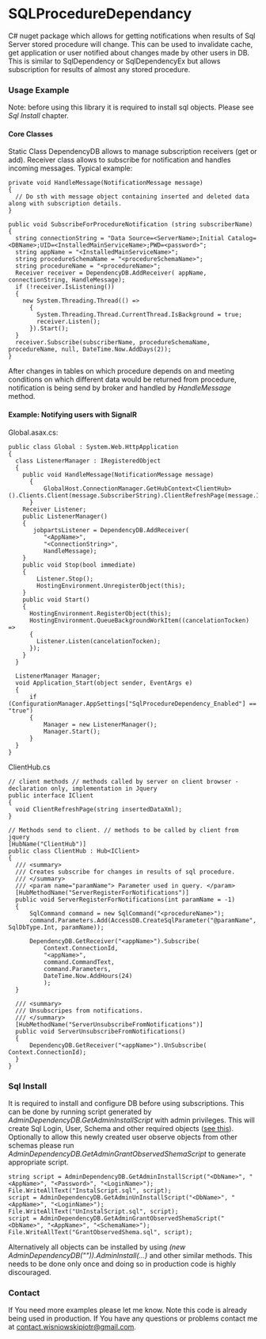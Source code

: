 # SQLProcedureDependancy
C# nuget package which allows for getting notifications when results of Sql Server stored procedure will change. This can be used to invalidate cache, get application or user notified about changes made by other users in DB. This is similar to SqlDependency or SqlDependencyEx but allows subscription for results of almost any stored procedure.

### Usage Example
Note: before using this library it is required to install sql objects. Please see *Sql Install* chapter.
#### Core Classes
Static Class DependencyDB allows to manage subscription receivers (get or add). Receiver class allows to subscribe for notification and handles incoming messages. Typical example:
```
private void HandleMessage(NotificationMessage message)
{
  // Do sth with message object containing inserted and deleted data along with subscription details.
}

public void SubscribeForProcedureNotification (string subscriberName)
{
  string connectionString = "Data Source=<ServerName>;Initial Catalog=<DBName>;UID=<InstalledMainServiceName>;PWD=<password>";
  string appName = "<InstalledMainServiceName>";
  string procedureSchemaName = "<procedureSchemaName>";
  string procedureName = "<procedureName>";
  Receiver receiver = DependencyDB.AddReceiver( appName, connectionString, HandleMessage);
  if (!receiver.IsListening())
  {
    new System.Threading.Thread(() =>
      {
        System.Threading.Thread.CurrentThread.IsBackground = true;
        receiver.Listen();
      }).Start();
  }
  receiver.Subscribe(subscriberName, procedureSchemaName, procedureName, null, DateTime.Now.AddDays(2));
}
```
After changes in tables on which procedure depends on and meeting conditions on which different  data would be returned from procedure, notification is being send by broker and handled by *HandleMessage* method.

#### Example: Notifying users with SignalR
Global.asax.cs:
```
public class Global : System.Web.HttpApplication
{
  class ListenerManager : IRegisteredObject
  {
    public void HandleMessage(NotificationMessage message)
      {
          GlobalHost.ConnectionManager.GetHubContext<ClientHub>().Clients.Client(message.SubscriberString).ClientRefreshPage(message.Inserted.ToString());
      }
    Receiver Listener;
    public ListenerManager()
    {
       jobpartsListener = DependencyDB.AddReceiver(
          "<AppName>",
          "<ConnectionString>",
          HandleMessage);
    }
    public void Stop(bool immediate)
    {
        Listener.Stop();
        HostingEnvironment.UnregisterObject(this);
    }
    public void Start()
    {
      HostingEnvironment.RegisterObject(this);
      HostingEnvironment.QueueBackgroundWorkItem((cancelationTocken) =>
      {
        Listener.Listen(cancelationTocken);
      });
    }
  }

  ListenerManager Manager;
  void Application_Start(object sender, EventArgs e)
  {
      if (ConfigurationManager.AppSettings["SqlProcedureDependency_Enabled"] == "true")
      {
          Manager = new ListenerManager();
          Manager.Start();
      }
  }
}
```
ClientHub.cs
```
// client methods // methods called by server on client browser - declaration only, implementation in Jquery
public interface IClient
{
  void ClientRefreshPage(string insertedDataXml);
}

// Methods send to client. // methods to be called by client from jquery
[HubName("ClientHub")]
public class ClientHub : Hub<IClient>
{
  /// <summary>
  /// Creates subscribe for changes in results of sql procedure.
  /// </summary>
  /// <param name="paramName"> Parameter used in query. </param>
  [HubMethodName("ServerRegisterForNotifications")]
  public void ServerRegisterForNotifications(int paramName = -1)
  {
      SqlCommand command = new SqlCommand("<procedureName>");
      command.Parameters.Add(AccessDB.CreateSqlParameter("@paramName", SqlDbType.Int, paramName));

      DependencyDB.GetReceiver("<appName>").Subscribe(
          Context.ConnectionId,
          "<appName>",
          command.CommandText,
          command.Parameters,
          DateTime.Now.AddHours(24)
          );
  }

  /// <summary>
  /// Unsubscripes from notifications.
  /// </summary>
  [HubMethodName("ServerUnsubscribeFromNotifications")]
  public void ServerUnsubscribeFromNotifications()
  {
      DependencyDB.GetReceiver("<appName>").UnSubscribe( Context.ConnectionId);
  }
}
```

### Sql Install
It is required to install and configure DB before using subscriptions. This can be done by running script generated by *AdminDependencyDB.GetAdminInstallScript* with admin privileges. This will create Sql Login, User, Schema and other required objects ([see this](./SQLProcedureDependancy/SQLScripts/AdminInstall.sql)). Optionally to allow this newly created user observe objects from other schemas please run *AdminDependencyDB.GetAdminGrantObservedShemaScript* to generate appropriate script.
```
string script = AdminDependencyDB.GetAdminInstallScript("<DbName>", "<AppName>", "<Password>", "<LoginName>");
File.WriteAllText("InstalScript.sql", script);
script = AdminDependencyDB.GetAdminUnInstallScript("<DbName>", "<AppName>", "<LoginName>");
File.WriteAllText("UnInstalScript.sql", script);
script = AdminDependencyDB.GetAdminGrantObservedShemaScript("<DbName>", "<AppName>", "<SchemaName>");
File.WriteAllText("GrantObservedShema.sql", script);
```
Alternatively all objects can be installed by using *(new AdminDependencyDB("<adminConnectionString>")).AdminInstall(...)* and other similar methods.
This needs to be done only once and doing so in production code is highly discouraged.
  
### Contact

If You need more examples please let me know. Note this code is already being used in production.
If You have any questions or problems contact me at [contact.wisniowskipiotr@gmail.com](mailto:contact.wisniowskipiotr@gmail.com).
